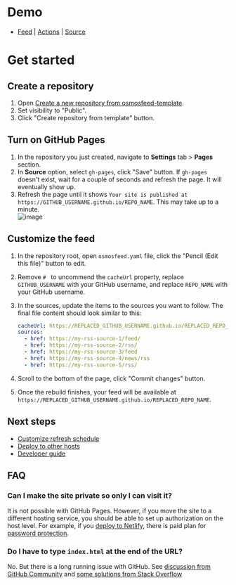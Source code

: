 # Demo

- [Feed](https://osmoscraft.github.io/osmosfeed-demo/) | [Actions](https://github.com/osmoscraft/osmosfeed-demo/actions) | [Source](https://github.com/osmoscraft/osmosfeed-demo)


# Get started

## Create a repository

1. Open [Create a new repository from osmosfeed-template](https://github.com/osmoscraft/osmosfeed-template/generate).
2. Set visibility to "Public".
3. Click "Create repository from template" button.

## Turn on GitHub Pages

1. In the repository you just created, navigate to **Settings** tab > **Pages** section.
2. In **Source** option, select `gh-pages`, click "Save" button. If `gh-pages` doesn't exist, wait for a couple of seconds and refresh the page. It will eventually show up.
3. Refresh the page until it shows `Your site is published at https://GITHUB_USERNAME.github.io/REPO_NAME`. This may take up to a minute.  
   ![image](https://user-images.githubusercontent.com/1895289/114324153-75383580-9add-11eb-81a6-186cb18d0851.png)


## Customize the feed

1. In the repository root, open `osmosfeed.yaml` file, click the "Pencil (Edit this file)" button to edit.
2. Remove `# ` to uncommend the `cacheUrl` property, replace `GITHUB_USERNAME` with your GitHub username, and replace `REPO_NAME` with your GitHub username.
3. In the sources, update the items to the sources you want to follow. The final file content should look similar to this:

   ```yaml
   cacheUrl: https://REPLACED_GITHUB_USERNAME.github.io/REPLACED_REPO_NAME/cache.json
   sources:
     - href: https://my-rss-source-1/feed/
     - href: https://my-rss-source-2/rss/
     - href: https://my-rss-source-3/feed
     - href: https://my-rss-source-4/news/rss
     - href: https://my-rss-source-5/rss/
   ```

4. Scroll to the bottom of the page, click "Commit changes" button.
5. Once the rebuild finishes, your feed will be available at `https://REPLACED_GITHUB_USERNAME.github.io/REPLACED_REPO_NAME`.

## Next steps

- [Customize refresh schedule](./docs/guide-customize-refresh-schedule.md)
- [Deploy to other hosts](./docs/guide-deploy-to-other-hosts.md)
- [Developer guide](./docs/guide-development.md)

## FAQ

### Can I make the site private so only I can visit it?

It is not possible with GitHub Pages. However, if you move the site to a different hosting service, you should be able to set up authorization on the host level. For example, if you [deploy to Netlify](./docs/guide-deploy-to-netlify), there is paid plan for [password protection](https://docs.netlify.com/visitor-access/password-protection/).

### Do I have to type `index.html` at the end of the URL?

No. But there is a long running issue with GitHub. See [discussion from GitHub Community](https://github.community/t/my-github-page-doesnt-redirect-to-index-html/10367/24) and [some solutions from Stack Overflow](https://stackoverflow.com/questions/45362628/github-pages-site-not-detecting-index-html)
